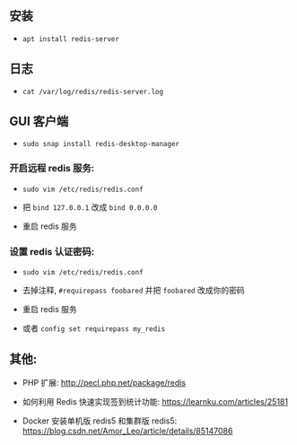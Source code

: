 ## 安装
* `apt install redis-server`

## 日志
* `cat /var/log/redis/redis-server.log`

## GUI 客户端
* `sudo snap install redis-desktop-manager`

### 开启远程 redis 服务:
* `sudo vim /etc/redis/redis.conf`

* 把 `bind 127.0.0.1` 改成 `bind 0.0.0.0`

* 重启 redis 服务


### 设置 redis 认证密码:
* `sudo vim /etc/redis/redis.conf`

* 去掉注释, `#requirepass foobared` 并把 `foobared` 改成你的密码

* 重启 redis 服务

* 或者 `config set requirepass my_redis`


## 其他:
* PHP 扩展: http://pecl.php.net/package/redis

* 如何利用 Redis 快速实现签到统计功能: https://learnku.com/articles/25181

* Docker 安装单机版 redis5 和集群版 redis5: https://blog.csdn.net/Amor_Leo/article/details/85147086
